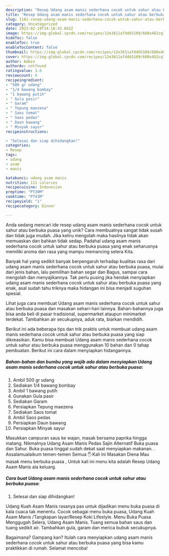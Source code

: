 ```yaml
---
description: "Resep Udang asam manis sederhana cocok untuk sahur atau berbuka puasa yang Lezat"
title: "Resep Udang asam manis sederhana cocok untuk sahur atau berbuka puasa yang Lezat"
slug: 1181-resep-udang-asam-manis-sederhana-cocok-untuk-sahur-atau-berbuka-puasa-yang-lezat
category: Uncategorized
date: 2023-02-19T14:18:43.042Z
image: https://img-global.cpcdn.com/recipes/12e3611afdd65109/680x482cq70/udang-asam-manis-sederhana-cocok-untuk-sahur-atau-berbuka-puasa-foto-resep-utama.jpg
hideToc: false
enableToc: true
enableTocContent: false
thumbnail: https://img-global.cpcdn.com/recipes/12e3611afdd65109/680x482cq70/udang-asam-manis-sederhana-cocok-untuk-sahur-atau-berbuka-puasa-foto-resep-utama.jpg
cover: https://img-global.cpcdn.com/recipes/12e3611afdd65109/680x482cq70/udang-asam-manis-sederhana-cocok-untuk-sahur-atau-berbuka-puasa-foto-resep-utama.jpg
author: Admin
authorAv: notfound
ratingvalue: 3.6
reviewcount: 4
recipeingredient:
- "500 gr udang"
- "1/4 bawang bombay"
- "1 bawang putih"
- " Gula pasir"
- " Garam"
- " Tepung maezena"
- " Saos tomat"
- " Saos pedas"
- " Daun bawang"
- " Minyak sayur"
recipeinstructions:

- "Selesai dan siap dihidangkan!"
categories:
- Resep
tags:
- udang
- asam
- manis

katakunci: udang asam manis 
nutrition: 111 calories
recipecuisine: Indonesian
preptime: "PT30M"
cooktime: "PT43M"
recipeyield: "1"
recipecategory: Dinner

---
```





Anda sedang mencari ide resep udang asam manis sederhana cocok untuk sahur atau berbuka puasa yang unik? Cara membuatnya sangat tidak susah dan tidak juga mudah. Jika keliru mengolah maka hasilnya tidak akan memuaskan dan bahkan tidak sedap. Padahal udang asam manis sederhana cocok untuk sahur atau berbuka puasa yang enak seharusnya memiliki aroma dan rasa yang mampu memancing selera Kita.





Banyak hal yang sedikit banyak berpengaruh terhadap kualitas rasa dari udang asam manis sederhana cocok untuk sahur atau berbuka puasa, mulai dari jenis bahan, lalu pemilihan bahan segar dan Bagus, sampai cara mengolah dan menyajikannya. Tak perlu pusing jika hendak menyiapkan udang asam manis sederhana cocok untuk sahur atau berbuka puasa yang enak,      asal sudah tahu triknya maka hidangan ini bisa menjadi suguhan spesial.














Lihat juga cara membuat Udang asam manis sederhana cocok untuk sahur atau berbuka puasa dan masakan sehari-hari lainnya. Bahan-bahannya juga bisa anda beli di pasar tradisional, supermarket ataupun minimarket terdekat. Tambahkan air secukupnya, aduk rata, biarkan mendidih.






Berikut ini ada beberapa tips dan trik praktis untuk membuat udang asam manis sederhana cocok untuk sahur atau berbuka puasa yang siap dikreasikan. Kamu bisa membuat Udang asam manis sederhana cocok untuk sahur atau berbuka puasa menggunakan 10 bahan dan 0 tahap pembuatan. Berikut ini cara dalam menyiapkan hidangannya.

<!--inarticleads1-->

##### Bahan-bahan dan bumbu yang wajib ada dalam menyiapkan Udang asam manis sederhana cocok untuk sahur atau berbuka puasa:

1. Ambil 500 gr udang
1. Sediakan 1/4 bawang bombay
1. Ambil 1 bawang putih
1. Gunakan  Gula pasir
1. Sediakan  Garam
1. Persiapkan  Tepung maezena
1. Sediakan  Saos tomat
1. Ambil  Saos pedas
1. Persiapkan  Daun bawang
1. Persiapkan  Minyak sayur


Masukkan campuran saus ke wajan, masak bersama paprika hingga matang. Nikmatnya Udang Asam Manis Pedas Sajin Alternatif Buka puasa dan Sahur. Buka puasa tinggal sudah dekat saat menyiapkan makanan. . Assalamualaikum temen-temen Semua 🖐️Kali ini Masakan Diena Mau masak menu berbuka puasa , Untuk kali ini menu kita adalah Resep Udang Asam Manis ala keluarg. 

<!--inarticleads2-->

##### Cara buat Udang asam manis sederhana cocok untuk sahur atau berbuka puasa:


1. Selesai dan siap dihidangkan!

Udang Kuah Asam Manis rasanya pas untuk dijadikan menu buka puasa di kala cuaca tak menentu. Cocok sebagai menu buka puasa, Udang Kuah Asam Manis /Tangkapan layar/Resep Koki Lifestyle. Menu Buka Puasa Menggugah Selera, Udang Asam Manis. Tuang semua bahan saus dan tuang sedikit air. Tambahkan gula, garam dan merica bubuk secukupnya. 

Bagaimana? Gampang kan? Itulah cara menyiapkan udang asam manis sederhana cocok untuk sahur atau berbuka puasa yang bisa kamu praktikkan di rumah. Selamat mencoba!
